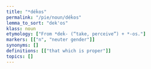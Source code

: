 ```yaml
---
title: "*déḱos"
permalink: "/pie/noun/déḱos"
lemma_to_sort: "dek'os"
klass: noun
etymology: ["From *deḱ- (“take, perceive”) +‎ *-os."]
markers: [["n", "neuter gender"]]
synonyms: []
definitions: [["that which is proper"]]
topics: []
---
```

